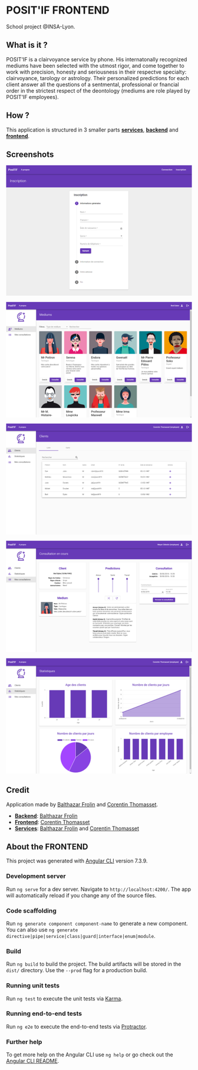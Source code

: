 # POSIT'IF FRONTEND
School project @INSA-Lyon.

## What is it ?
POSIT'IF is a clairvoyance service by phone. His internatonally recognized mediums have been selected with the utmost rigor, and come together to work with precision, honesty and seriousness in their respectve specialty: clairvoyance, tarology or astrology. Their personalized predictions for each client answer all the questions of a sentmental, professional or fnancial order in the strictest respect of the deontology (mediums are role played by POSIT'IF employees).

## How ?
This application is structured in 3 smaller parts **[services](https://github.com/CorentinTh/positif-services)**, **[backend](https://github.com/CorentinTh/positif-backend)** and **[frontend](https://github.com/CorentinTh/positif-frontend)**.

## Screenshots

![register](.github/register.PNG)

![mediums](.github/mediums.PNG)

![clients](.github/clients.PNG)

![current](.github/current.PNG)

![stats](.github/stats.PNG)

## Credit
Application made by [Balthazar Frolin](https://github.com/Balthov60) and [Corentin Thomasset](https://github.com/CorentinTh).

* **[Backend](https://github.com/CorentinTh/positif-backend)**: [Balthazar Frolin](https://github.com/Balthov60)
* **[Frontend](https://github.com/CorentinTh/positif-frontend)**: [Corentin Thomasset](https://github.com/CorentinTh)
* **[Services](https://github.com/CorentinTh/positif-services)**: [Balthazar Frolin](https://github.com/Balthov60) and [Corentin Thomasset](https://github.com/CorentinTh)

## About the FRONTEND

This project was generated with [Angular CLI](https://github.com/angular/angular-cli) version 7.3.9.

### Development server

Run `ng serve` for a dev server. Navigate to `http://localhost:4200/`. The app will automatically reload if you change any of the source files.

### Code scaffolding

Run `ng generate component component-name` to generate a new component. You can also use `ng generate directive|pipe|service|class|guard|interface|enum|module`.

### Build

Run `ng build` to build the project. The build artifacts will be stored in the `dist/` directory. Use the `--prod` flag for a production build.

### Running unit tests

Run `ng test` to execute the unit tests via [Karma](https://karma-runner.github.io).

### Running end-to-end tests

Run `ng e2e` to execute the end-to-end tests via [Protractor](http://www.protractortest.org/).

### Further help

To get more help on the Angular CLI use `ng help` or go check out the [Angular CLI README](https://github.com/angular/angular-cli/blob/master/README.md).
